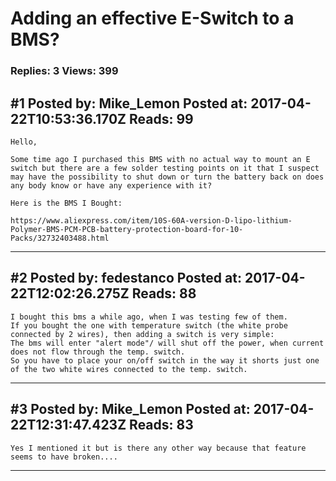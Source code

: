 # Adding an effective E-Switch to a BMS?

### Replies: 3 Views: 399

## \#1 Posted by: Mike_Lemon Posted at: 2017-04-22T10:53:36.170Z Reads: 99

```
Hello, 

Some time ago I purchased this BMS with no actual way to mount an E switch but there are a few solder testing points on it that I suspect may have the possibility to shut down or turn the battery back on does any body know or have any experience with it?

Here is the BMS I Bought:

https://www.aliexpress.com/item/10S-60A-version-D-lipo-lithium-Polymer-BMS-PCM-PCB-battery-protection-board-for-10-Packs/32732403488.html
```

---
## \#2 Posted by: fedestanco Posted at: 2017-04-22T12:02:26.275Z Reads: 88

```
I bought this bms a while ago, when I was testing few of them.
If you bought the one with temperature switch (the white probe connected by 2 wires), then adding a switch is very simple:
The bms will enter "alert mode"/ will shut off the power, when current does not flow through the temp. switch. 
So you have to place your on/off switch in the way it shorts just one of the two white wires connected to the temp. switch.
```

---
## \#3 Posted by: Mike_Lemon Posted at: 2017-04-22T12:31:47.423Z Reads: 83

```
Yes I mentioned it but is there any other way because that feature seems to have broken....
```

---
